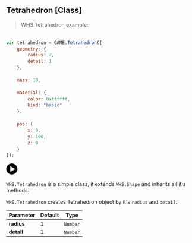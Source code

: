 <h2 class="ws" id="tetrahedron">Tetrahedron [Class]</h2>

> WHS.Tetrahedron example: 

```javascript

var tetrahedron = GAME.Tetrahedron({
    geometry: {
        radius: 2,
        detail: 1
    },

    mass: 10,

    material: {
        color: 0xffffff,
        kind: "basic"
    },

    pos: {
        x: 0,
        y: 100,
        z: 0
    }
});

```

<div id="tetrahedron_ex" class="example output">
    <div class="splash" onclick="Tetrahedron_example.start()">
        <img src="images/play.png" width="30" height="30">
    </div>
</div>

`WHS.Tetrahedron` is a simple class, it extends `WHS.Shape` and inherits all it's methods.

`WHS.Tetrahedron` creates Tetrahedron object by it's `radius` and `detail`.

Parameter         |       Default        | Type      | 
----------------- | -------------------- | --------- | 
**radius**        | 1                    | `Number`  |
**detail**        | 1                    | `Number`  | 

<script src="https://gist.github.com/sasha240100/769a64629d8180f38a17.js"></script>